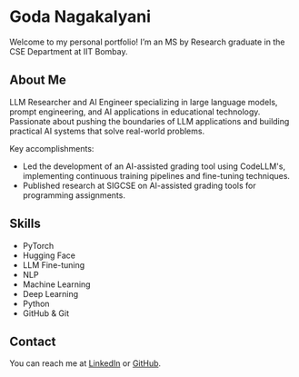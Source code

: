 # Goda Nagakalyani
Welcome to my personal portfolio! I’m an MS by Research graduate in the CSE Department at IIT Bombay.

## About Me
LLM Researcher and AI Engineer specializing in large language models, prompt engineering, and AI applications in educational technology. Passionate about pushing the boundaries of LLM applications and building practical AI systems that solve real-world problems.

Key accomplishments:
- Led the development of an AI-assisted grading tool using CodeLLM's, implementing continuous training pipelines and fine-tuning techniques.
- Published research at SIGCSE on AI-assisted grading tools for programming assignments.

## Skills
- PyTorch
- Hugging Face
- LLM Fine-tuning
- NLP
- Machine Learning
- Deep Learning
- Python
- GitHub & Git

## Contact
You can reach me at [LinkedIn](https://www.linkedin.com/in/naga-kalyani-goda/) or [GitHub](https://github.com/kalyani-Goda).
